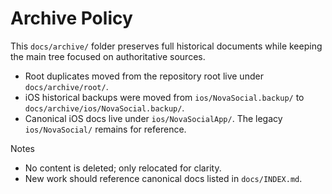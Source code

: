 # Archive Policy

This `docs/archive/` folder preserves full historical documents while keeping the main tree focused on authoritative sources.

- Root duplicates moved from the repository root live under `docs/archive/root/`.
- iOS historical backups were moved from `ios/NovaSocial.backup/` to `docs/archive/ios/NovaSocial.backup/`.
- Canonical iOS docs live under `ios/NovaSocialApp/`. The legacy `ios/NovaSocial/` remains for reference.

Notes
- No content is deleted; only relocated for clarity.
- New work should reference canonical docs listed in `docs/INDEX.md`.

